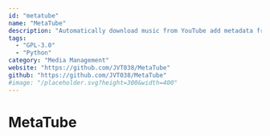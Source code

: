 ```yaml
---
id: "metatube"
name: "MetaTube"
description: "Automatically download music from YouTube add metadata from Spotify, Deezer or Musicbrainz."
tags:
  - "GPL-3.0"
  - "Python"
category: "Media Management"
website: "https://github.com/JVT038/MetaTube"
github: "https://github.com/JVT038/MetaTube"
#image: "/placeholder.svg?height=300&width=400"
---
```


# MetaTube

